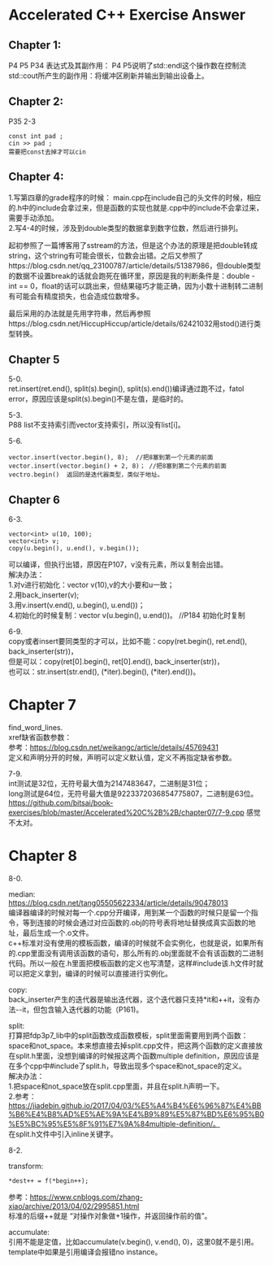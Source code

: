 # Accelerated C++ Exercise Answer

## Chapter 1:

P4 P5 P34 表达式及其副作用：
P4 P5说明了std::endl这个操作数在控制流std::cout所产生的副作用：将缓冲区刷新并输出到输出设备上。

## Chapter 2:

P35 2-3
```
const int pad ;
cin >> pad ;
需要把const去掉才可以cin
```

## Chapter 4:

1.写第四章的grade程序的时候：
main.cpp在include自己的头文件的时候，相应的.h中的include会拿过来，但是函数的实现也就是.cpp中的include不会拿过来，需要手动添加。  
2.写4-4的时候，涉及到double类型的数据拿到数字位数，然后进行排列。

起初参照了一篇博客用了sstream的方法，但是这个办法的原理是把double转成string，这个string有可能会很长，位数会出错。之后又参照了https://blog.csdn.net/qq_23100787/article/details/51387986，但double类型的数据不设置break的话就会跑死在循环里，原因是我的判断条件是：double - int == 0，float的话可以跳出来，但结果碰巧才能正确，因为小数十进制转二进制有可能会有精度损失，也会造成位数增多。

最后采用的办法就是先用字符串，然后再参照https://blog.csdn.net/HiccupHiccup/article/details/62421032用stod()进行类型转换。

## Chapter 5

5-0.  
ret.insert(ret.end(), split(s).begin(), split(s).end())编译通过跑不过，fatol error，原因应该是split(s).begin()不是左值，是临时的。

5-3.  
P88 list不支持索引而vector支持索引，所以没有list[i]。

5-6.
```
vector.insert(vector.begin(), 8);  //把8塞到第一个元素的前面
vector.insert(vector.begin() + 2, 8)； //把8塞到第二个元素的前面
vectro.begin()  返回的是迭代器类型，类似于地址。
```

## Chapter 6

6-3.
```
vector<int> u(10, 100);
vector<int> v;
copy(u.begin(), u.end(), v.begin());
```
可以编译，但执行出错，原因在P107，v没有元素，所以复制会出错。  
解决办法：  
1.对v进行初始化：vector<int> v(10),v的大小要和u一致；  
2.用back_inserter(v);  
3.用v.insert(v.end(), u.begin(), u.end())；  
4.初始化的时候复制：vector<int> v(u.begin(), u.end())。  //P184 初始化时复制

6-9.  
copy或者insert要同类型的才可以，比如不能：copy(ret.begin(), ret.end(), back_inserter(str))，  
但是可以：copy(ret[0].begin(), ret[0].end(), back_inserter(str))，  
也可以：str.insert(str.end(), (*iter).begin(), (*iter).end())。

# Chapter 7

find_word_lines.  
xref缺省函数参数：  
参考：https://blog.csdn.net/weikangc/article/details/45769431  
定义和声明分开的时候，声明可以定义默认值，定义不再指定缺省参数。

7-9.  
int测试是32位，无符号最大值为2147483647，二进制是31位；  
long测试是64位，无符号最大值是9223372036854775807，二进制是63位。  
https://github.com/bitsai/book-exercises/blob/master/Accelerated%20C%2B%2B/chapter07/7-9.cpp  感觉不太对。

# Chapter 8

8-0.  

median:  
https://blog.csdn.net/tang05505622334/article/details/90478013  
编译器编译的时候对每一个.cpp分开编译，用到某一个函数的时候只是留一个指令，等到连接的时候会通过对应函数的.obj的符号表将地址替换成真实函数的地址，最后生成一个.o文件。  
c++标准对没有使用的模板函数，编译的时候就不会实例化，也就是说，如果所有的.cpp里面没有调用该函数的语句，那么所有的.obj里面就不会有该函数的二进制代码。所以一般在.h里面把模板函数的定义也写清楚，这样#include该.h文件时就可以把定义拿到，编译的时候可以直接进行实例化。

copy:  
back_inserter产生的迭代器是输出迭代器，这个迭代器只支持*it和++it，没有办法--it，但包含输入迭代器的功能（P161)。  

split:  
打算把fdp3p7_lib中的split函数改成函数模板，split里面需要用到两个函数：space和not_space。本来想直接去掉split.cpp文件，把这两个函数的定义直接放在split.h里面，没想到编译的时候报这两个函数multiple definition，原因应该是在多个cpp中#include了split.h，导致出现多个space和not_space的定义。  
解决办法：  
1.把space和not_space放在split.cpp里面，并且在split.h声明一下。  
2.参考：https://jiadebin.github.io/2017/04/03/%E5%A4%B4%E6%96%87%E4%BB%B6%E4%B8%AD%E5%AE%9A%E4%B9%89%E5%87%BD%E6%95%B0%E5%BC%95%E5%8F%91%E7%9A%84multiple-definition/。  
在split.h文件中引入inline关键字。

8-2.

transform:
```  
*dest++ = f(*begin++);
```
参考：https://www.cnblogs.com/zhang-xiao/archive/2013/04/02/2995851.html  
标准的后缀++就是 “对操作对象做+1操作，并返回操作前的值”。

accumulate:  
引用不能是定值，比如accumulate(v.begin(), v.end(), 0)，这里0就不是引用。template中如果是引用编译会报错no instance。